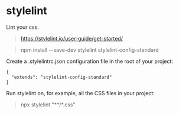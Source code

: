 # stylelint
Lint your css.

> https://stylelint.io/user-guide/get-started/


> npm install --save-dev stylelint stylelint-config-standard

Create a .stylelintrc.json configuration file in the root of your project:
```
{
  "extends": "stylelint-config-standard"
}
```

Run stylelint on, for example, all the CSS files in your project:
> npx stylelint "**/*.css"
